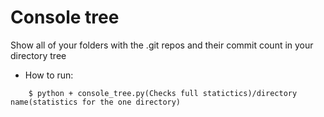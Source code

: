 # Console tree 
Show all of your folders with the .git repos and their commit count in your directory tree 
 - How to run:
 ```shell
     $ python + console_tree.py(Checks full statictics)/directory name(statistics for the one directory)
 ```